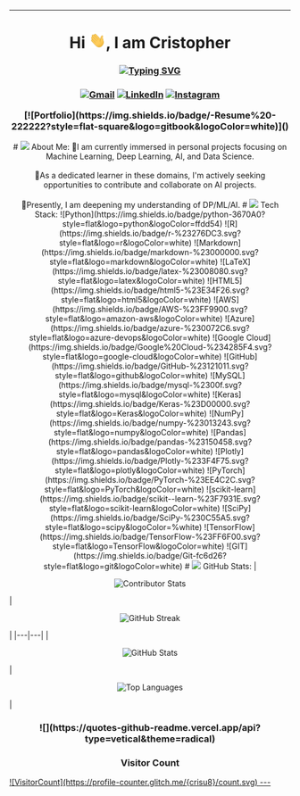 </p>
<hr>
<h1 align="center">Hi <img src="https://raw.githubusercontent.com/ABSphreak/ABSphreak/master/gifs/Hi.gif" width="30px">, I am Cristopher </h1>
  <h3 align="center"> 
    
[![Typing SVG](https://readme-typing-svg.herokuapp.com?font=Fira+Code&duration=3000&pause=1000&color=F7F7F7&center=true&vCenter=true&width=435&lines=Machine+learning+and+AI+enthusiast)](https://git.io/typing-svg)</h3>
  <h3 align="center">

[![Gmail](https://img.shields.io/badge/Gmail-%23E4405F.svg?logo=Gmail&logoColor=white)](mailto:cristophernicolasurbinaherrera@gmail.com)
[![LinkedIn](https://img.shields.io/badge/LinkedIn-%230077B5.svg?logo=linkedin&logoColor=white)](https://www.linkedin.com/in/cristopher-urbina/) 
[![Instagram](https://img.shields.io/badge/Instagram-%23E4405F.svg?logo=Instagram&logoColor=white)](https://instagram.com/Crist0urbina) 
<!-->[![Portfolio](https://img.shields.io/badge/-Resume%20-222222?style=flat-square&logo=gitbook&logoColor=white)]()

</h3>
<p align="center">

# <picture><img src = "https://github.com/7oSkaaa/7oSkaaa/blob/main/Images/about_me.gif?raw=true" width = 50px></picture> About Me:
🤖I am currently immersed in personal projects focusing on Machine Learning, Deep Learning, AI, and Data Science.<br><br>🤝As a dedicated learner in these domains, I'm actively seeking opportunities to contribute and collaborate on AI projects. <br><br>🌱Presently, I am deepening my understanding of DP/ML/AI.

# <img src="https://media2.giphy.com/media/QssGEmpkyEOhBCb7e1/giphy.gif?cid=ecf05e47a0n3gi1bfqntqmob8g9aid1oyj2wr3ds3mg700bl&rid=giphy.gif" width ="30"> Tech Stack:
![Python](https://img.shields.io/badge/python-3670A0?style=flat&logo=python&logoColor=ffdd54) ![R](https://img.shields.io/badge/r-%23276DC3.svg?style=flat&logo=r&logoColor=white) ![Markdown](https://img.shields.io/badge/markdown-%23000000.svg?style=flat&logo=markdown&logoColor=white) ![LaTeX](https://img.shields.io/badge/latex-%23008080.svg?style=flat&logo=latex&logoColor=white) ![HTML5](https://img.shields.io/badge/html5-%23E34F26.svg?style=flat&logo=html5&logoColor=white) ![AWS](https://img.shields.io/badge/AWS-%23FF9900.svg?style=flat&logo=amazon-aws&logoColor=white) ![Azure](https://img.shields.io/badge/azure-%230072C6.svg?style=flat&logo=azure-devops&logoColor=white) ![Google Cloud](https://img.shields.io/badge/Google%20Cloud-%234285F4.svg?style=flat&logo=google-cloud&logoColor=white) ![GitHub](https://img.shields.io/badge/GitHub-%23121011.svg?style=flat&logo=github&logoColor=white) ![MySQL](https://img.shields.io/badge/mysql-%2300f.svg?style=flat&logo=mysql&logoColor=white) ![Keras](https://img.shields.io/badge/Keras-%23D00000.svg?style=flat&logo=Keras&logoColor=white) ![NumPy](https://img.shields.io/badge/numpy-%23013243.svg?style=flat&logo=numpy&logoColor=white) ![Pandas](https://img.shields.io/badge/pandas-%23150458.svg?style=flat&logo=pandas&logoColor=white) ![Plotly](https://img.shields.io/badge/Plotly-%233F4F75.svg?style=flat&logo=plotly&logoColor=white) ![PyTorch](https://img.shields.io/badge/PyTorch-%23EE4C2C.svg?style=flat&logo=PyTorch&logoColor=white) ![scikit-learn](https://img.shields.io/badge/scikit--learn-%23F7931E.svg?style=flat&logo=scikit-learn&logoColor=white) ![SciPy](https://img.shields.io/badge/SciPy-%230C55A5.svg?style=flat&logo=scipy&logoColor=%white) ![TensorFlow](https://img.shields.io/badge/TensorFlow-%23FF6F00.svg?style=flat&logo=TensorFlow&logoColor=white) ![GIT](https://img.shields.io/badge/Git-fc6d26?style=flat&logo=git&logoColor=white)

# <img src="https://media.giphy.com/media/iY8CRBdQXODJSCERIr/giphy.gif" width="40"> GitHub Stats:
| <p align="center"><img src="https://github-contributor-stats.vercel.app/api?username=CrisU8&limit=5&theme=vision-friendly-dark&combine_all_yearly_contributions=true" alt="Contributor Stats" /><br /></p> | <p align="center"><img src="https://github-readme-streak-stats.herokuapp.com/?user=CrisU8&theme=vision-friendly-dark&hide_border=true" alt="GitHub Streak" /><br /></p> |
|---|---|
| <p align="center"><img src="https://github-readme-stats.vercel.app/api?username=CrisU8&theme=vision-friendly-dark&hide_border=true&include_all_commits=true&count_private=false" alt="GitHub Stats" /></p> | <p align="center"><img src="https://github-readme-stats.vercel.app/api/top-langs/?username=CrisU8&theme=vision-friendly-dark&hide_border=true&include_all_commits=true&count_private=false&layout=compact" alt="Top Languages" /></p> |
    

<h3 align="center">
  
![](https://quotes-github-readme.vercel.app/api?type=vetical&theme=radical)
</h3>

<h3 align="center">Visitor Count</h3>
<a align="center" href="https://profile-counter.glitch.me/{kajalkumari23}/count.svg">
  
 ![VisitorCount](https://profile-counter.glitch.me/{crisu8}/count.svg)  
  


---
